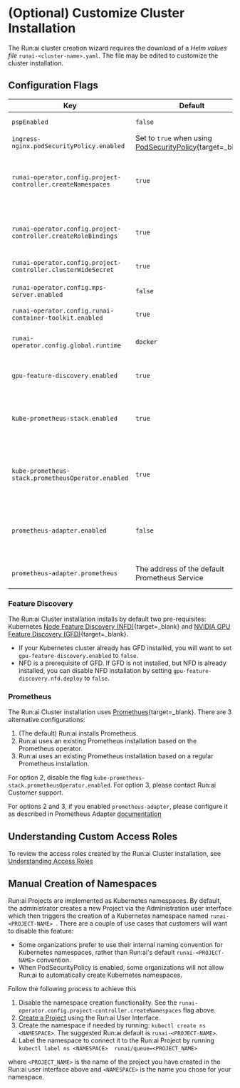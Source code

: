 # (Optional) Customize Cluster Installation

The Run:ai cluster creation wizard requires the download of a _Helm values file_ `runai-<cluster-name>.yaml`. The file may be edited to customize the cluster installation.


## Configuration Flags

|  Key     |  Default  | Description |
|----------|----------|-------------| 
| `pspEnabled` | `false` | Set to `true` when using [PodSecurityPolicy](https://kubernetes.io/docs/concepts/policy/pod-security-policy/){target=_blank} | 
| `ingress-nginx.podSecurityPolicy.enabled` | Set to `true` when using [PodSecurityPolicy](https://kubernetes.io/docs/concepts/policy/pod-security-policy/){target=_blank}  | 
| `runai-operator.config.project-controller.createNamespaces` | `true` | Set to `false`if unwilling to provide Run:ai the ability to create namespaces. When set to false, will requires an additional manual step when creating new Run:ai Projects | 
| `runai-operator.config.project-controller.createRoleBindings` | `true` | Set to `false` when using OpenShift. When set to false, will require an additional manual step when assigning users to Run:ai Projects | 
| `runai-operator.config.project-controller.clusterWideSecret` | `true` | Set to `false` when using PodSecurityPolicy or OpenShift | 
| `runai-operator.config.mps-server.enabled` | `false` | Set to `true` to allow the use of __NVIDIA MPS__. MPS is useful with _Inference_ workloads  | 
| `runai-operator.config.runai-container-toolkit.enabled` | `true` | Controls the usage of __Fractions__.  | 
| `runai-operator.config.global.runtime` | `docker` | Defines the container runtime of the cluster (supports `docker` and `containerd`). Set to `containerd` when using Tanzu | 
| `gpu-feature-discovery.enabled` | `true`  |  Set to `false` to not install GPU Feature Discovery (assumes a prior install outside Run:ai scope) |
| `kube-prometheus-stack.enabled` |  `true`  | Set to `false` when the cluster has an existing Prometheus installation. that is __not based__ the Prometheus __operator__ . This setting requires Run:ai customer support. |
| `kube-prometheus-stack.prometheusOperator.enabled` |  `true`  |  Set to `false` when the cluster has an existing Prometheus installation __based__ on the Prometheus __operator__ and Run:ai should use the existing one rather than install a new one | 
| `prometheus-adapter.enabled` | `false` | Install Prometheus Adapter. Used for Inference workloads using a custom metric for autoscaling). Set to `true` if __Prometheus Adapter__ is not already installed in the cluster |
| `prometheus-adapter.prometheus` | The address of the default Prometheus Service | If you installed your own custom Prometheus Service, set this field accordingly with `url` and `port` |



### Feature Discovery

The Run:ai Cluster installation installs by default two pre-requisites:  Kubernetes [Node Feature Discovery (NFD)](https://github.com/kubernetes-sigs/node-feature-discovery){target=_blank} and [NVIDIA GPU Feature Discovery (GFD)](https://github.com/NVIDIA/gpu-feature-discovery){target=_blank}. 

* If your Kubernetes cluster already has GFD installed, you will want to set `gpu-feature-discovery.enabled` to `false`. 
* NFD is a prerequisite of GFD. If GFD is not installed, but NFD is already installed, you can disable NFD installation by setting `gpu-feature-discovery.nfd.deploy` to `false`. 

### Prometheus

The Run:ai Cluster installation uses [Promethues](https://prometheus.io/){target=_blank}. There are 3 alternative configurations:

1. (The default) Run:ai installs Prometheus.
2. Run:ai uses an existing Prometheus installation based on the Prometheus operator.
3. Run:ai uses an existing Prometheus installation based on a regular Prometheus installation.

For option 2, disable the flag `kube-prometheus-stack.prometheusOperator.enabled`. For option 3, please contact Run:ai Customer support. 

For options 2 and 3, if you enabled `prometheus-adapter`, please configure it as described in Prometheus Adapter [documentation](https://github.com/prometheus-community/helm-charts/blob/97f23f1ff7ca62f33ab4dd339cc62addec7eccde/charts/prometheus-adapter/values.yaml#L34)


## Understanding Custom Access Roles

To review the access roles created by the Run:ai Cluster installation, see [Understanding Access Roles](../config/access-roles.md)

<!-- 
## Add a Proxy

Allow outbound internet connectivity in a proxied network environment. See [Installing Run:ai with an Internet Proxy Server](proxy-server.md). -->

## Manual Creation of Namespaces

Run:ai Projects are implemented as Kubernetes namespaces. By default, the administrator creates a new Project via the Administration user interface which then triggers the creation of a Kubernetes namespace named `runai-<PROJECT-NAME> `.
There are a couple of use cases that customers will want to disable this feature:

* Some organizations prefer to use their internal naming convention for Kubernetes namespaces, rather than Run:ai's default `runai-<PROJECT-NAME>` convention.
* When PodSecurityPolicy is enabled, some organizations will not allow Run:ai to automatically create Kubernetes namespaces. 


Follow the following process to achieve this

1. Disable the namespace creation functionality. See the  `runai-operator.config.project-controller.createNamespaces` flag above.
2. [Create a Project](../../../admin-ui-setup/project-setup/#create-a-new-project) using the Run:ai User Interface. 
3. Create the namespace if needed by running: `kubectl create ns <NAMESPACE>`. The suggested Run:ai default is `runai-<PROJECT-NAME>`.
4. Label the namespace to connect it to the Run:ai Project by running `kubectl label ns <NAMESPACE>  runai/queue=<PROJECT_NAME>`

where  `<PROJECT_NAME>` is the name of the project you have created in the Run:ai user interface above and `<NAMESPACE>` is the name you chose for your namespace.


